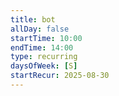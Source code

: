 ```yaml
---
title: bot
allDay: false
startTime: 10:00
endTime: 14:00
type: recurring
daysOfWeek: [S]
startRecur: 2025-08-30
---
```

